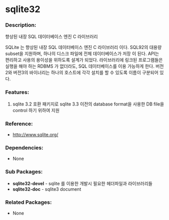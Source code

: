 # sqlite32

### Description:
향상된 내장 SQL 데이터베이스 엔진 C 라이브러리

SQLite 는 향상된 내장 SQL 데이터베이스 엔진 C 라이브러리 이다. SQL92의
대용량 subset을 지원하며, 하나의 디스크 파일에 전체 데이터베이스가 저장
이 된다. API는 편리하고 사용의 용이성을 위하도록 설계가 되었다. 라이브러리에
링크된 프로그램들은 실행을 해야 하는 RDBMS 가 없더라도, SQL 데이터베이스를
이용 가능하게 한다. 버전2와 버전3의 바이너리는 하나의 호스트에 각각 설치를
할 수 있도록 이름이 구분되어 있다.

### Features:
1. sqlite 3.2 호환 패키지로 sqlite 3.3 이전의 database format을 사용한 DB file을 control 하기 위하여 지원

### Reference:
* http://www.sqlite.org/

### Dependencies:
* None

### Sub Packages:
* **sqlite32-devel** - sqlite 를 이용한 개발시 필요한 헤더파일과 라이브러리들
* **sqlite32-doc** - sqlite3 document

### Related Packages:
* None